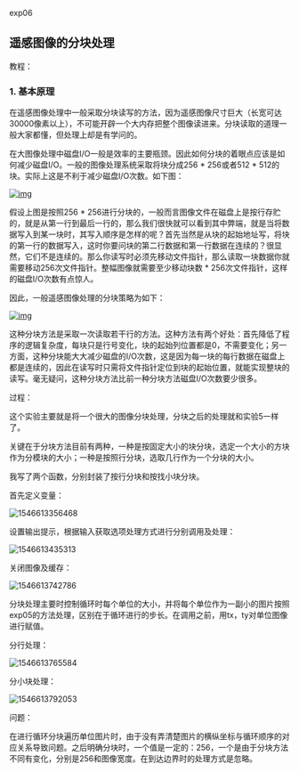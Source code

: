 exp06

## 遥感图像的分块处理

教程：

### 1. 基本原理

在遥感图像处理中一般采取分块读写的方法，因为遥感图像尺寸巨大（长宽可达30000像素以上），不可能开辟一个大内存把整个图像读进来。分块读取的道理一般大家都懂，但处理上却是有学问的。

在大图像处理中磁盘I/O一般是效率的主要瓶颈。因此如何分块的着眼点应该是如何减少磁盘I/O。一般的图像处理系统采取将块分成256 * 256或者512 * 512的块。实际上这是不利于减少磁盘I/O次数。如下图：

[![img](https://camo.githubusercontent.com/bcf9e5a4b094fe5c993b9e321ac7c87e3b18c2a4/687474703a2f2f7777312e73696e61696d672e636e2f6d773639302f36646562373261336c793166786c7877373333306f6a32306d653065687133772e6a7067)](https://camo.githubusercontent.com/bcf9e5a4b094fe5c993b9e321ac7c87e3b18c2a4/687474703a2f2f7777312e73696e61696d672e636e2f6d773639302f36646562373261336c793166786c7877373333306f6a32306d653065687133772e6a7067)

假设上图是按照256 * 256进行分块的，一般而言图像文件在磁盘上是按行存贮的，就是从第一行到最后一行的，那么我们很快就可以看到其中弊端，就是当将数据写入到某一块时，其写入顺序是怎样的呢？首先当然是从块的起始地址写，将块的第一行的数据写入，这时你要问块的第二行数据和第一行数据在连续的？很显然，它们不是连续的。那么你读写时必须先移动文件指针，那么读取一块数据你就需要移动256次文件指针。整幅图像就需要至少移动块数 * 256次文件指针，这样的磁盘I/O次数有点惊人。

因此，一般遥感图像处理的分块策略为如下：

[![img](https://camo.githubusercontent.com/dabd9bd2d9f1fa7a7e27dd58a98e1eb69b2d1231/687474703a2f2f7777312e73696e61696d672e636e2f6d773639302f36646562373261336c793166786c787a6b6832626a6a32306d65306a676a72792e6a7067)](https://camo.githubusercontent.com/dabd9bd2d9f1fa7a7e27dd58a98e1eb69b2d1231/687474703a2f2f7777312e73696e61696d672e636e2f6d773639302f36646562373261336c793166786c787a6b6832626a6a32306d65306a676a72792e6a7067)

这种分块方法是采取一次读取若干行的方法。这种方法有两个好处：首先降低了程序的逻辑复杂度，每块只是行号变化，块的起始列位置都是0，不需要变化；另一方面，这种分块能大大减少磁盘的I/O次数，这是因为每一块的每行数据在磁盘上都是连续的，因此在读写时只需将文件指针定位到块的起始位置，就能实现整块的读写。毫无疑问，这种分块方法比前一种分块方法磁盘I/O次数要少很多。



过程：

这个实验主要就是将一个很大的图像分块处理，分块之后的处理就和实验5一样了。

关键在于分块方法目前有两种，一种是按固定大小的块分块，选定一个大小的方块作为分模块的大小；一种是按照行分块，选取几行作为一个分块的大小。

我写了两个函数，分别封装了按行分块和按找小块分块。

首先定义变量：

![1546613356468](C:\Users\XuZhiBin\AppData\Roaming\Typora\typora-user-images\1546613356468.png)



设置输出提示，根据输入获取选项处理方式进行分别调用及处理：

![1546613435313](C:\Users\XuZhiBin\AppData\Roaming\Typora\typora-user-images\1546613435313.png)

关闭图像及缓存：

![1546613742786](C:\Users\XuZhiBin\AppData\Roaming\Typora\typora-user-images\1546613742786.png)

分块处理主要时控制循环时每个单位的大小，并将每个单位作为一副小的图片按照exp05的方法处理，区别在于循环进行的步长。在调用之前，用tx，ty对单位图像进行赋值。

分行处理：

![1546613765584](C:\Users\XuZhiBin\AppData\Roaming\Typora\typora-user-images\1546613765584.png)

分小块处理：

![1546613792053](C:\Users\XuZhiBin\AppData\Roaming\Typora\typora-user-images\1546613792053.png)



问题：

在进行循环分块遍历单位图片时，由于没有弄清楚图片的横纵坐标与循环顺序的对应关系导致问题。之后明确分块时，一个值是一定的：256，一个是由于分块方法不同有变化，分别是256和图像宽度。在到达边界时的处理方式是忽略。